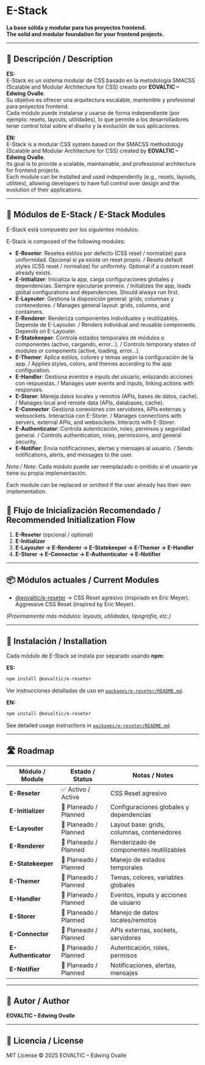 # E-Stack

**La base sólida y modular para tus proyectos frontend.**  
**The solid and modular foundation for your frontend projects.**

---

## 📌 Descripción / Description

**ES:**  
E-Stack es un sistema modular de CSS basado en la metodología SMACSS (Scalable and Modular Architecture for CSS) creado por **EOVALTIC – Edwing Ovalle**.  
Su objetivo es ofrecer una arquitectura escalable, mantenible y profesional para proyectos frontend.  
Cada módulo puede instalarse y usarse de forma independiente (por ejemplo: resets, layouts, utilidades), lo que permite a los desarrolladores tener control total sobre el diseño y la evolución de sus aplicaciones.

**EN:**  
E-Stack is a modular CSS system based on the SMACSS methodology (Scalable and Modular Architecture for CSS) created by **EOVALTIC – Edwing Ovalle**.  
Its goal is to provide a scalable, maintainable, and professional architecture for frontend projects.  
Each module can be installed and used independently (e.g., resets, layouts, utilities), allowing developers to have full control over design and the evolution of their applications.

---

## 🔧 Módulos de E-Stack / E-Stack Modules

E-Stack está compuesto por los siguientes módulos:

E-Stack is composed of the following modules:

* **E-Reseter**: Resetea estilos por defecto (CSS reset / normalize) para uniformidad. Opcional si ya existe un reset propio. / Resets default styles (CSS reset / normalize) for uniformity. Optional if a custom reset already exists.
* **E-Initializer**: Inicializa la app, carga configuraciones globales y dependencias. Siempre ejecutarse primero. / Initializes the app, loads global configurations and dependencies. Should always run first.
* **E-Layouter**: Gestiona la disposición general: grids, columnas y contenedores. / Manages general layout: grids, columns, and containers.
* **E-Renderer**: Renderiza componentes individuales y reutilizables. Depende de E-Layouter. / Renders individual and reusable components. Depends on E-Layouter.
* **E-Statekeeper**: Controla estados temporales de módulos o componentes (activo, cargando, error…). / Controls temporary states of modules or components (active, loading, error…).
* **E-Themer**: Aplica estilos, colores y temas según la configuración de la app. / Applies styles, colors, and themes according to the app configuration.
* **E-Handler**: Gestiona eventos e inputs del usuario, enlazando acciones con respuestas. / Manages user events and inputs, linking actions with responses.
* **E-Storer**: Maneja datos locales y remotos (APIs, bases de datos, cache). / Manages local and remote data (APIs, databases, cache).
* **E-Connector**: Gestiona conexiones con servidores, APIs externas y websockets. Interactúa con E-Storer. / Manages connections with servers, external APIs, and websockets. Interacts with E-Storer.
* **E-Authenticator**: Controla autenticación, roles, permisos y seguridad general. / Controls authentication, roles, permissions, and general security.
* **E-Notifier**: Envía notificaciones, alertas y mensajes al usuario. / Sends notifications, alerts, and messages to the user.

*Nota / Note:* Cada módulo puede ser reemplazado o omitido si el usuario ya tiene su propia implementación.

Each module can be replaced or omitted if the user already has their own implementation.

## 🔄 Flujo de Inicialización Recomendado / Recommended Initialization Flow

1. **E-Reseter** (opcional / optional)
2. **E-Initializer**
3. **E-Layouter → E-Renderer → E-Statekeeper → E-Themer → E-Handler**
4. **E-Storer → E-Connector → E-Authenticator → E-Notifier**

---

## 📦 Módulos actuales / Current Modules

- [@eovaltic/e-reseter](./packages/e-reseter) → CSS Reset agresivo (inspirado en Eric Meyer).  
  Aggressive CSS Reset (inspired by Eric Meyer).  

*(Próximamente más módulos: layouts, utilidades, tipografía, etc.)*

---

## 🚀 Instalación / Installation

Cada módulo de E-Stack se instala por separado usando **npm**:

**ES:**  
```bash
npm install @eovaltic/e-reseter
```
Ver instrucciones detalladas de uso en [`packages/e-reseter/README.md`](./packages/e-reseter/README.md).

**EN:**  
```bash
npm install @eovaltic/e-reseter
```
See detailed usage instructions in [`packages/e-reseter/README.md`](./packages/e-reseter/README.md).

---

## 🛣️ Roadmap

| Módulo / Module     | Estado / Status       | Notas / Notes |
|---------------------|-----------------------|---------------|
| **E-Reseter**       | ✅ Activo / Active     | CSS Reset agresivo |
| **E-Initializer**   | 📝 Planeado / Planned | Configuraciones globales y dependencias |
| **E-Layouter**      | 📝 Planeado / Planned | Layout base: grids, columnas, contenedores |
| **E-Renderer**      | 📝 Planeado / Planned | Renderizado de componentes reutilizables |
| **E-Statekeeper**   | 📝 Planeado / Planned | Manejo de estados temporales |
| **E-Themer**        | 📝 Planeado / Planned | Temas, colores, variables globales |
| **E-Handler**       | 📝 Planeado / Planned | Eventos, inputs y acciones de usuario |
| **E-Storer**        | 📝 Planeado / Planned | Manejo de datos locales/remotos |
| **E-Connector**     | 📝 Planeado / Planned | APIs externas, sockets, servidores |
| **E-Authenticator** | 📝 Planeado / Planned | Autenticación, roles, permisos |
| **E-Notifier**      | 📝 Planeado / Planned | Notificaciones, alertas, mensajes |

---

## 👤 Autor / Author

**EOVALTIC – Edwing Ovalle**  

---

## 📄 Licencia / License

MIT License © 2025 EOVALTIC – Edwing Ovalle
